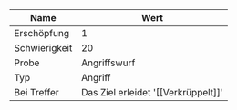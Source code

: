 
| Name          | Wert                                |
| ------------- | ----------------------------------- |
| Erschöpfung   | 1                                   |
| Schwierigkeit | 20                                  |
| Probe         | Angriffswurf                        |
| Typ           | Angriff                             |
| Bei Treffer   | Das Ziel erleidet '[[Verkrüppelt]]' |
